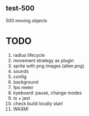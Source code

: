 ## test-500
500 moving objects 

# TODO

1. radius lifecycle
2. movement strategy as plugin
3. sprite with png images (alien.png)
4. sounds
5. config
6. background
7. fps meter
8. kyeboard: pause, change modes
9. ts + jest
10. check build locally start
11. WASM!